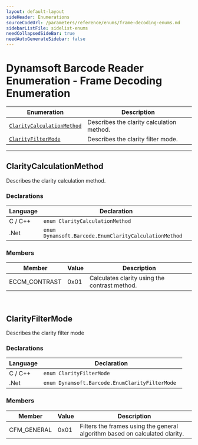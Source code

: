 ```yaml
---
layout: default-layout
sideHeader: Enumerations
sourceCodeUrl: /parameters/reference/enums/frame-decoding-enums.md
sidebarListFile: sidelist-enums
needCollapsedSideBar: true
needAutoGenerateSidebar: false
---
```



# Dynamsoft Barcode Reader Enumeration - Frame Decoding Enumeration

  | Enumeration | Description |
  |-------------|-------------|
  | [`ClarityCalculationMethod`](#claritycalculationmethod) | Describes the clarity calculation method. |
  | [`ClarityFilterMode`](#clarityfiltermode) | Describes the clarity filter mode. |
  
---

## ClarityCalculationMethod
Describes the clarity calculation method.

### Declarations
   
| Language | Declaration |
| -------- | ----------- |
| C / C++ | `enum ClarityCalculationMethod` |
| .Net | `enum Dynamsoft.Barcode.EnumClarityCalculationMethod` |


### Members
   
| Member | Value | Description |
| ------ | ----- | ----------- |
| ECCM_CONTRAST | 0x01 | Calculates clarity using the contrast method. |


&nbsp;



## ClarityFilterMode
Describes the clarity filter mode 

### Declarations
   
| Language | Declaration |
| -------- | ----------- |
| C / C++ | `enum ClarityFilterMode` |
| .Net | `enum Dynamsoft.Barcode.EnumClarityFilterMode ` |


### Members
   
| Member | Value | Description |
| ------ | ----- | ----------- |
| CFM_GENERAL | 0x01 | Filters the frames using the general algorithm based on calculated clarity. |
